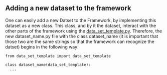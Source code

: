 ## Adding a new dataset to the framework
One can easily add a new Datset to the Framework, by implementing this dataset as a new class. 
This class, and by it the dataset, interact with the other parts of the framework using the [data_set_template.py](https://github.com/julianschumann/General-Framework/blob/main/Framework/Data_sets/data_set_template.py). Therefore, the new dataset_name.py file with the class dataset_name (it is important that those two are the same strings so that the framework can recognize the datset) begins in the following way:
```
from data_set_template import data_set_template

class dataset_name(data_set_template):
  ...
```

